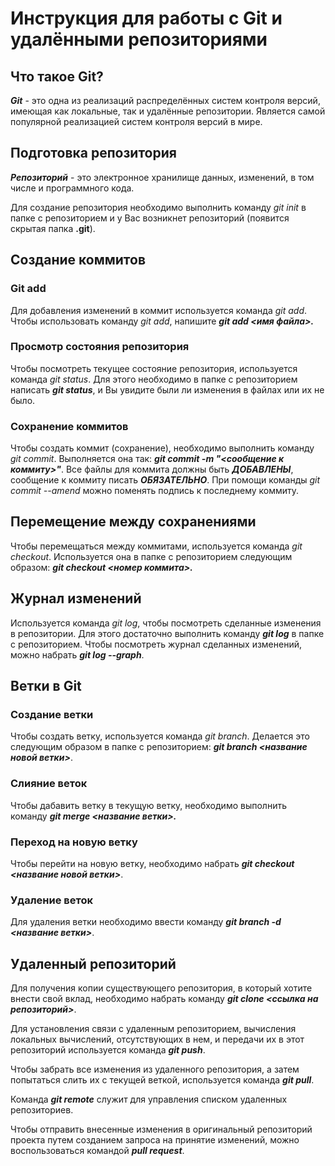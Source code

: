 # Инструкция для работы с Git и удалёнными репозиториями

## Что такое Git?

***Git*** - это одна из реализаций распределённых систем контроля версий, имеющая как локальные, так и удалённые репозитории. Является самой популярной реализацией систем контроля версий в мире.
## Подготовка репозитория

***Репозиторий*** - это электронное хранилище данных, изменений, в том числе и программного кода. 

Для создание репозитория необходимо выполнить команду *git init*  в папке с репозиторием и у Вас возникнет репозиторий (появится скрытая папка **.git**).

## Создание коммитов

### Git add

Для добавления изменений в коммит используется команда *git add*. Чтобы использовать команду *git add*, напишите ***git add <имя файла>.***

### Просмотр состояния репозитория

Чтобы посмотреть текущее состояние репозитория, используется команда *git status*. Для этого необходимо в папке с репозиторием написать ***git status***, и Вы увидите были ли изменения в файлах или их не было.

### Сохранение коммитов

Чтобы создать коммит (сохранение), необходимо выполнить команду *git commit*. Выполняется она так: ***git commit -m "<сообщение к коммиту>"***. Все файлы для коммита должны быть ***ДОБАВЛЕНЫ***, сообщение к коммиту писать ***ОБЯЗАТЕЛЬНО***.
При помощи команды *git commit --amend* можно поменять подпись к последнему коммиту.

## Перемещение между сохранениями

Чтобы перемещаться между коммитами, используется команда *git checkout*. Используется она в папке с репозиторием следующим образом: ***git checkout <номер коммита>.***

## Журнал изменений

 Используется команда *git log*, чтобы посмотреть сделанные изменения в репозитории. Для этого достаточно выполнить команду ***git log*** в папке с репозиторием. Чтобы посмотреть журнал сделанных изменений, можно набрать ***git log --graph***.

## Ветки в Git

### Создание ветки

Чтобы создать ветку, используется команда *git branch*. Делается это следующим образом в папке с репозиторием: ***git branch <название новой ветки>***.

### Слияние веток

Чтобы дабавить ветку в текущую ветку, необходимо выполнить команду ***git merge <название ветки>.***

### Переход на новую ветку

Чтобы перейти на новую ветку, необходимо набрать ***git checkout <название новой ветки>***.

### Удаление веток

Для удаления ветки необходимо ввести команду ***git branch -d <название ветки>***.

## Удаленный репозиторий

Для получения копии существующего репозитория, в который хотите внести свой вклад, необходимо набрать команду ***git clone <ссылка на репозиторий>***.

Для установления связи с удаленным репозиторием, вычисления локальных вычислений, отсутствующих в нем, и передачи их в этот репозиторий используется команда ***git push***.

Чтобы забрать все изменения из удаленного репозитория, а затем попытаться слить их с текущей веткой, используется команда ***git pull***.

Команда ***git remote*** служит для управления списком удаленных репозиториев.

Чтобы отправить внесенные изменения в оригинальный репозиторий проекта путем созданием запроса на принятие изменений, можно воспользоваться командой ***pull request***.
